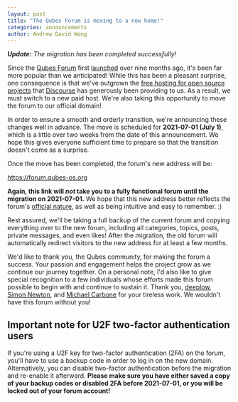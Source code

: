 ```yaml
---
layout: post
title: "The Qubes Forum is moving to a new home!"
categories: announcements
author: Andrew David Wong
---
```


_**Update:** The migration has been completed successfully!_

Since the [Qubes Forum](https://qubes-os.discourse.group) first [launched](/news/2020/08/20/new-discussion-forum-for-qubes-os-users/) over nine months ago, it's been far more popular than we anticipated! While this has been a pleasant surprise, one consequence is that we've outgrown the [free hosting for open source projects](https://blog.discourse.org/2018/11/free-hosting-for-open-source-v2/) that [Discourse](https://www.discourse.org/) has generously been providing to us. As a result, we must switch to a new paid host. We're also taking this opportunity to move the forum to our official domain!

In order to ensure a smooth and orderly transition, we're announcing these changes well in advance. The move is scheduled for **2021-07-01 (July 1)**, which is a little over two weeks from the date of this announcement. We hope this gives everyone sufficient time to prepare so that the transition doesn't come as a surprise.

Once the move has been completed, the forum's new address will be:

<https://forum.qubes-os.org>

**Again, this link will *not* take you to a fully functional forum until the migration on 2021-07-01.**
We hope that this new address better reflects the forum's [official nature](/support/#forum), as well as being intuitive and easy to remember. :)

Rest assured, we'll be taking a full backup of the current forum and copying everything over to the new forum, including all categories, topics, posts, private messages, and even likes! After the migration, the old forum will automatically redirect visitors to the new address for at least a few months.

We'd like to thank you, the Qubes community, for making the forum a success. Your passion and engagement helps the project grow as we continue our journey together. On a personal note, I'd also like to give special recognition to a few individuals whose efforts made this forum possible to begin with and continue to sustain it. Thank you, [deeplow](/team/#deeplow), [Simon Newton](/team/#simon-newton), and [Michael Carbone](/team/#michael-carbone) for your tireless work. We wouldn't have this forum without you!

## Important note for U2F two-factor authentication users

If you're using a U2F key for two-factor authentication (2FA) on the forum, you'll have to use a backup code in order to log in on the new domain. Alternatively, you can disable two-factor authentication before the migration and re-enable it afterward. **Please make sure you have either saved a copy of your backup codes or disabled 2FA before 2021-07-01, or you will be locked out of your forum account!**

